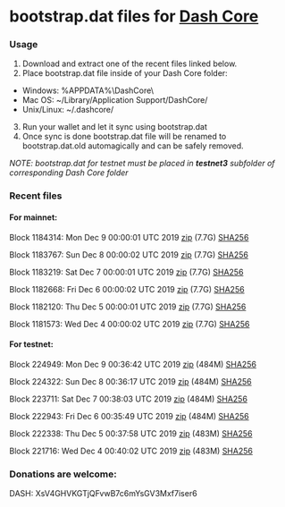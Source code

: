 # bootstrap.dat files for [Dash Core](https://github.com/dashpay/dash)

### Usage

1. Download and extract one of the recent files linked below.
2. Place bootstrap.dat file inside of your Dash Core folder:
 - Windows: %APPDATA%\DashCore\
 - Mac OS: ~/Library/Application Support/DashCore/
 - Unix/Linux: ~/.dashcore/
3. Run your wallet and let it sync using bootstrap.dat
4. Once sync is done bootstrap.dat file will be renamed to bootstrap.dat.old automagically and can be safely removed.

_NOTE: bootstrap.dat for testnet must be placed in **testnet3** subfolder of corresponding Dash Core folder_

### Recent files

#### For mainnet:

Block 1184314: Mon Dec  9 00:00:01 UTC 2019 [zip](https://dash-bootstrap.ams3.digitaloceanspaces.com/mainnet/2019-12-09/bootstrap.dat.zip) (7.7G) [SHA256](https://dash-bootstrap.ams3.digitaloceanspaces.com/mainnet/2019-12-09/sha256.txt)

Block 1183767: Sun Dec  8 00:00:02 UTC 2019 [zip](https://dash-bootstrap.ams3.digitaloceanspaces.com/mainnet/2019-12-08/bootstrap.dat.zip) (7.7G) [SHA256](https://dash-bootstrap.ams3.digitaloceanspaces.com/mainnet/2019-12-08/sha256.txt)

Block 1183219: Sat Dec  7 00:00:01 UTC 2019 [zip](https://dash-bootstrap.ams3.digitaloceanspaces.com/mainnet/2019-12-07/bootstrap.dat.zip) (7.7G) [SHA256](https://dash-bootstrap.ams3.digitaloceanspaces.com/mainnet/2019-12-07/sha256.txt)

Block 1182668: Fri Dec  6 00:00:02 UTC 2019 [zip](https://dash-bootstrap.ams3.digitaloceanspaces.com/mainnet/2019-12-06/bootstrap.dat.zip) (7.7G) [SHA256](https://dash-bootstrap.ams3.digitaloceanspaces.com/mainnet/2019-12-06/sha256.txt)

Block 1182120: Thu Dec  5 00:00:01 UTC 2019 [zip](https://dash-bootstrap.ams3.digitaloceanspaces.com/mainnet/2019-12-05/bootstrap.dat.zip) (7.7G) [SHA256](https://dash-bootstrap.ams3.digitaloceanspaces.com/mainnet/2019-12-05/sha256.txt)

Block 1181573: Wed Dec  4 00:00:02 UTC 2019 [zip](https://dash-bootstrap.ams3.digitaloceanspaces.com/mainnet/2019-12-04/bootstrap.dat.zip) (7.7G) [SHA256](https://dash-bootstrap.ams3.digitaloceanspaces.com/mainnet/2019-12-04/sha256.txt)


#### For testnet:

Block 224949: Mon Dec  9 00:36:42 UTC 2019 [zip](https://dash-bootstrap.ams3.digitaloceanspaces.com/testnet/2019-12-09/bootstrap.dat.zip) (484M) [SHA256](https://dash-bootstrap.ams3.digitaloceanspaces.com/testnet/2019-12-09/sha256.txt)

Block 224322: Sun Dec  8 00:36:17 UTC 2019 [zip](https://dash-bootstrap.ams3.digitaloceanspaces.com/testnet/2019-12-08/bootstrap.dat.zip) (484M) [SHA256](https://dash-bootstrap.ams3.digitaloceanspaces.com/testnet/2019-12-08/sha256.txt)

Block 223711: Sat Dec  7 00:38:03 UTC 2019 [zip](https://dash-bootstrap.ams3.digitaloceanspaces.com/testnet/2019-12-07/bootstrap.dat.zip) (484M) [SHA256](https://dash-bootstrap.ams3.digitaloceanspaces.com/testnet/2019-12-07/sha256.txt)

Block 222943: Fri Dec  6 00:35:49 UTC 2019 [zip](https://dash-bootstrap.ams3.digitaloceanspaces.com/testnet/2019-12-06/bootstrap.dat.zip) (484M) [SHA256](https://dash-bootstrap.ams3.digitaloceanspaces.com/testnet/2019-12-06/sha256.txt)

Block 222338: Thu Dec  5 00:37:58 UTC 2019 [zip](https://dash-bootstrap.ams3.digitaloceanspaces.com/testnet/2019-12-05/bootstrap.dat.zip) (483M) [SHA256](https://dash-bootstrap.ams3.digitaloceanspaces.com/testnet/2019-12-05/sha256.txt)

Block 221716: Wed Dec  4 00:40:02 UTC 2019 [zip](https://dash-bootstrap.ams3.digitaloceanspaces.com/testnet/2019-12-04/bootstrap.dat.zip) (483M) [SHA256](https://dash-bootstrap.ams3.digitaloceanspaces.com/testnet/2019-12-04/sha256.txt)


### Donations are welcome:

DASH: XsV4GHVKGTjQFvwB7c6mYsGV3Mxf7iser6
